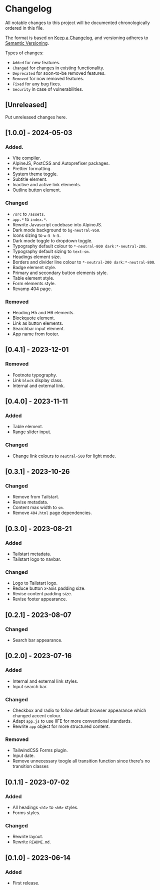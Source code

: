 # Changelog

All notable changes to this project will be documented chronologically ordered
in this file.

The format is based on [Keep a Changelog](https://keepachangelog.com/en/1.0.0/),
and versioning adheres to [Semantic Versioning](https://semver.org/spec/v2.0.0.html).

Types of changes:

-   `Added` for new features.
-   `Changed` for changes in existing functionality.
-   `Deprecated` for soon-to-be removed features.
-   `Removed` for now removed features.
-   `Fixed` for any bug fixes.
-   `Security` in case of vulnerabilities.

## [Unreleased]

Put unreleased changes here.

## [1.0.0] - 2024-05-03

### Added.

-   Vite compiler.
-   AlpineJS, PostCSS and Autoprefixer packages.
-   Prettier formatting.
-   System theme toggle.
-   Subtitle element.
-   Inactive and active link elements.
-   Outline button element.

### Changed

-   `/src` to `/assets`.
-   `app.*` to `index.*`.
-   Rewrite Javascript codebase into AlpineJS.
-   Dark mode background to `bg-neutral-950`.
-   Icons sizing to `w-5 h-5`.
-   Dark mode toggle to dropdown toggle.
-   Typography default colour to `*-neutral-800 dark:*-neutral-200`.
-   Typography default sizing to `text-sm`.
-   Headings element size.
-   Borders and divider line colour to `*-neutral-200 dark:*-neutral-800`.
-   Badge element style.
-   Primary and secondary button elements style.
-   Table element style.
-   Form elements style.
-   Revamp 404 page.

### Removed

-   Heading H5 and H6 elements.
-   Blockquote element.
-   Link as button elements.
-   Searchbar input element.
-   App name from footer.

## [0.4.1] - 2023-12-01

### Removed

-   Footnote typography.
-   Link `block` display class.
-   Internal and external link.

## [0.4.0] - 2023-11-11

### Added

-   Table element.
-   Range slider input.

### Changed

-   Change link colours to `neutral-500` for light mode.

## [0.3.1] - 2023-10-26

### Changed

-   Remove from Tailstart.
-   Revise metadata.
-   Content max width to `sm`.
-   Remove `404.html` page dependencies.

## [0.3.0] - 2023-08-21

### Added

-   Tailstart metadata.
-   Tailstart logo to navbar.

### Changed

-   Logo to Tailstart logo.
-   Reduce button x-axis padding size.
-   Revise content padding size.
-   Revise footer appearance.

## [0.2.1] - 2023-08-07

### Changed

-   Search bar appearance.

## [0.2.0] - 2023-07-16

### Added

-   Internal and external link styles.
-   Input search bar.

### Changed

-   Checkbox and radio to follow default browser appearance which changed accent colour.
-   Adapt `app.js` to use IIFE for more conventional standards.
-   Rewrite `app` object for more structured content.

### Removed

-   TailwindCSS Forms plugin.
-   Input date.
-   Remove unnecessary toogle all transition function since there's no transition classes

## [0.1.1] - 2023-07-02

### Added

-   All headings `<h1>` to `<h6>` styles.
-   Forms styles.

### Changed

-   Rewrite layout.
-   Rewrite `README.md`.

## [0.1.0] - 2023-06-14

### Added

-   First release.
